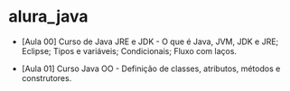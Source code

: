 # alura_java

- [Aula 00] Curso de
Java JRE e JDK - O que é Java, JVM, JDK e JRE; Eclipse; Tipos e variáveis; Condicionais; Fluxo com laços. 

- [Aula 01] Curso Java OO - Definição de classes, atributos, métodos e construtores. 
